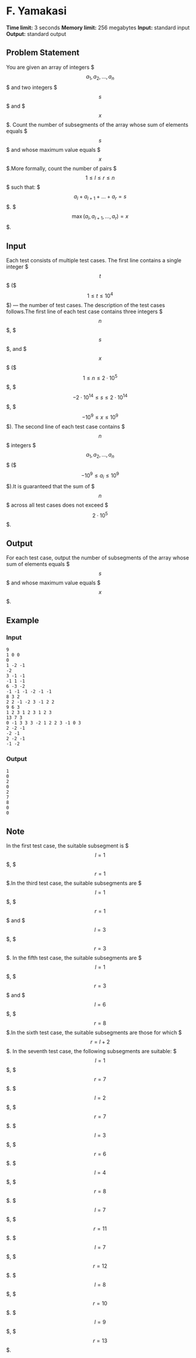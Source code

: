 # F. Yamakasi

**Time limit:** 3 seconds
**Memory limit:** 256 megabytes
**Input:** standard input
**Output:** standard output

## Problem Statement

You are given an array of integers $$$a_1, a_2, \ldots, a_n$$$ and two integers $$$s$$$ and $$$x$$$. Count the number of subsegments of the array whose sum of elements equals $$$s$$$ and whose maximum value equals $$$x$$$.More formally, count the number of pairs $$$1 \leq l \leq r \leq n$$$ such that: $$$a_l + a_{l + 1} + \ldots + a_r = s$$$.  $$$\max(a_l, a_{l + 1}, \ldots, a_r) = x$$$.

## Input

Each test consists of multiple test cases. The first line contains a single integer $$$t$$$ ($$$1 \leq t \leq 10^4$$$) — the number of test cases. The description of the test cases follows.The first line of each test case contains three integers $$$n$$$, $$$s$$$, and $$$x$$$ ($$$1 \leq n \leq 2 \cdot 10^5$$$, $$$-2 \cdot 10^{14} \leq s \leq 2 \cdot 10^{14}$$$, $$$-10^9 \leq x \leq 10^9$$$). The second line of each test case contains $$$n$$$ integers $$$a_1, a_2, \ldots, a_n$$$ ($$$-10^9 \leq a_i \leq 10^9$$$).It is guaranteed that the sum of $$$n$$$ across all test cases does not exceed $$$2 \cdot 10^5$$$.

## Output

For each test case, output the number of subsegments of the array whose sum of elements equals $$$s$$$ and whose maximum value equals $$$x$$$.

## Example

### Input
```
9
1 0 0
0
1 -2 -1
-2
3 -1 -1
-1 1 -1
6 -3 -2
-1 -1 -1 -2 -1 -1
8 3 2
2 2 -1 -2 3 -1 2 2
9 6 3
1 2 3 1 2 3 1 2 3
13 7 3
0 -1 3 3 3 -2 1 2 2 3 -1 0 3
2 -2 -1
-2 -1
2 -2 -1
-1 -2
```

### Output
```
1
0
2
0
2
7
8
0
0
```

## Note

In the first test case, the suitable subsegment is $$$l = 1$$$, $$$r = 1$$$.In the third test case, the suitable subsegments are $$$l = 1$$$, $$$r = 1$$$ and $$$l = 3$$$, $$$r = 3$$$. In the fifth test case, the suitable subsegments are $$$l = 1$$$, $$$r = 3$$$ and $$$l = 6$$$, $$$r = 8$$$.In the sixth test case, the suitable subsegments are those for which $$$r = l + 2$$$. In the seventh test case, the following subsegments are suitable:  $$$l = 1$$$, $$$r = 7$$$. $$$l = 2$$$, $$$r = 7$$$. $$$l = 3$$$, $$$r = 6$$$. $$$l = 4$$$, $$$r = 8$$$. $$$l = 7$$$, $$$r = 11$$$. $$$l = 7$$$, $$$r = 12$$$. $$$l = 8$$$, $$$r = 10$$$. $$$l = 9$$$, $$$r = 13$$$.